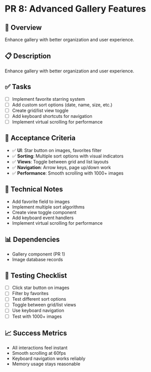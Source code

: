 # PR 8: Advanced Gallery Features

## 🎯 **Overview**
Enhance gallery with better organization and user experience.

## 📋 **Description**
Enhance gallery with better organization and user experience.

## ✅ **Tasks**
- [ ] Implement favorite starring system
- [ ] Add custom sort options (date, name, size, etc.)
- [ ] Create grid/list view toggle
- [ ] Add keyboard shortcuts for navigation
- [ ] Implement virtual scrolling for performance

## 🧪 **Acceptance Criteria**
- ✅ **UI**: Star button on images, favorites filter
- ✅ **Sorting**: Multiple sort options with visual indicators
- ✅ **Views**: Toggle between grid and list layouts
- ✅ **Navigation**: Arrow keys, page up/down work
- ✅ **Performance**: Smooth scrolling with 1000+ images

## 🔧 **Technical Notes**
- Add favorite field to images
- Implement multiple sort algorithms
- Create view toggle component
- Add keyboard event handlers
- Implement virtual scrolling for performance

## 📊 **Dependencies**
- Gallery component (PR 1)
- Image database records

## 🧪 **Testing Checklist**
- [ ] Click star button on images
- [ ] Filter by favorites
- [ ] Test different sort options
- [ ] Toggle between grid/list views
- [ ] Use keyboard navigation
- [ ] Test with 1000+ images

## 📈 **Success Metrics**
- All interactions feel instant
- Smooth scrolling at 60fps
- Keyboard navigation works reliably
- Memory usage stays reasonable
